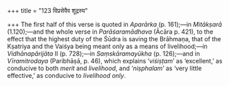 +++
title = "123 विप्रसेवैव शूद्रस्य"

+++
The first half of this verse is quoted in *Aparārka* (p. 161);—in
*Mitākṣarā* (1.120);—and the whole verse in *Parāśaramādhava* (Ācāra p.
421), to the effect that the highest duty of the Śūdra is saving the
Brāhmaṇa, that of the Kṣatriya and the Vaiśya being meant only as a
means of livelihood;—in *Vidhānapārijāta* II (p. 728);—in
*Saṃskāramayūkha* (p. 126);—and in *Vīramitrodaya* (Paribhāṣā, p. 46),
which explains ‘*viśiṣṭam*’ as ‘excellent,’ as conducive to both *merit*
and *livelihood*, and ‘*niṣphalam*’ as ‘very little effective,’ as
conducive to *livelihood only*.


